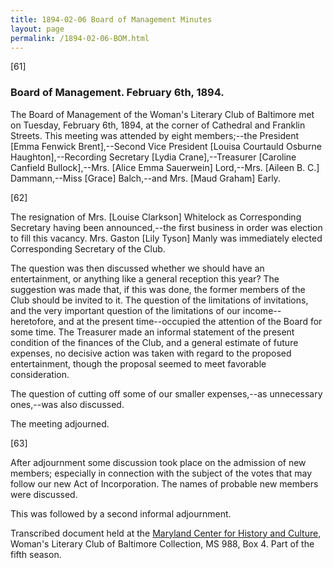 ```yaml
---
title: 1894-02-06 Board of Management Minutes
layout: page
permalink: /1894-02-06-BOM.html
---
```

[61]

### Board of Management. February 6th, 1894.

The Board of Management of the Woman's Literary Club of Baltimore met on Tuesday, February 6th, 1894, at the corner of Cathedral and Franklin Streets. This meeting was attended by eight members;--the President [Emma Fenwick Brent],--Second Vice President [Louisa Courtauld Osburne Haughton],--Recording Secretary [Lydia Crane],--Treasurer [Caroline Canfield Bullock],--Mrs. [Alice Emma Sauerwein] Lord,--Mrs. [Aileen B. C.] Dammann,--Miss [Grace] Balch,--and Mrs. [Maud Graham] Early.

[62]

The resignation of Mrs. [Louise Clarkson] Whitelock as Corresponding Secretary having been announced,--the first business in order was election to fill this vacancy. Mrs. Gaston [Lily Tyson] Manly was immediately elected Corresponding Secretary of the Club.

The question was then discussed whether we should have an entertainment, or anything like a general reception this year? The suggestion was made that, if this was done, the former members of the Club should be invited to it. The question of the limitations of invitations, and the very important question of the limitations of our income--heretofore, and at the present time--occupied the attention of the Board for some time. The Treasurer made an informal statement of the present condition of the finances of the Club, and a general estimate of future expenses, no decisive action was taken with regard to the proposed entertainment, though the proposal seemed to meet favorable consideration.

The question of cutting off some of our smaller expenses,--as unnecessary ones,--was also discussed.

The meeting adjourned.

[63]

After adjournment some discussion took place on the admission of new members; especially in connection with the subject of the votes that may follow our new Act of Incorporation. The names of probable new members were discussed.

This was followed by a second informal adjournment.

Transcribed document held at the [Maryland Center for History and Culture](http://mdhs.org/), Woman's Literary Club of Baltimore Collection, MS 988, Box 4. Part of the fifth season.